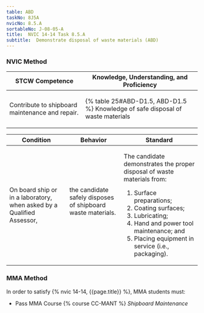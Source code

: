 ```yaml
---
table: ABD
taskNo: 8J5A
nvicNo: 8.5.A 
sortableNo: J-08-05-A
title:  NVIC 14-14 Task 8.5.A 
subtitle:  Demonstrate disposal of waste materials (ABD)
---
```






### NVIC Method

<a style="display:none;" onclick="togglevisibility('nvic_methods')" >Show NVIC method.</a>

<div id='nvic_methods' class='show'>

<table>
<thead>
<tr>
<th class='forty'> STCW Competence </th>
<th class='sixty'> Knowledge, Understanding, and Proficiency </th>
</tr>
</thead>

<tbody>
<tr><td markdown='1'>

Contribute to shipboard maintenance and repair.

</td><td markdown='1'>

{% table 25#ABD-D1.5, ABD-D1.5 %} Knowledge of safe disposal of waste materials

</td></tr>


</tbody>
</table>


<table>
<thead>
<tr><th class='twenty'>  Condition </th><th class='twenty'> Behavior </th><th  class='sixty'>Standard </th></tr>
</thead>
<tbody >



<tr><td markdown='1'>

On board ship or in a laboratory, when asked by a Qualified Assessor,

</td><td markdown='1'>

the candidate safely disposes of shipboard waste materials.

<br>

<div class="tooltip" markdown='1'>



</div>


</td><td markdown='1'>

The candidate demonstrates the proper disposal of waste materials from:

1. Surface preparations;
2. Coating surfaces;
3. Lubricating;
4. Hand and power tool maintenance; and
5. Placing equipment in service (i.e., packaging). 

</td></tr>
</tbody>
</table>
</div>


### MMA Method

In order to satisfy  {% nvic 14-14, {{page.title}}  %}, MMA students must:

* Pass MMA Course {% course CC-MANT %}  *Shipboard Maintenance*